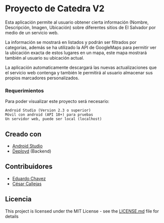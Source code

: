 # Proyecto de Catedra V2
Esta aplicación permite al usuario obtener cierta información (Nombre, Descripción, Imagen, Ubicación) sobre diferentes sitios de El Salvador por medio de un servicio web.

La información se mostrará en listados y podrán ser filtrados por categorias, además se ha utilizado la API de GoogleMaps para permitir ver la ubicación exacta de estos lugares en un mapa, este mapa mostrará también al usuario su ubicación actual.

La aplicación automaticamente descargará las nuevas actualizaciones que el servicio web contenga y también le permitirá al usuario almacenar sus propios marcadores personalizados.

### Requerimientos
Para poder visualizar este proyecto será necesario:

```
Android Studio (Version 2.3 o superior)
Móvil con android (API 18+) para pruebas 
Un servidor web, puede ser local (localhost)
```

## Creado con

* [Android Studio](https://developer.android.com/studio/index.html) 
* [Deployd](http://deployd.com/)  (Backend)

## Contribuidores

* [Eduardo Chavez](https://github.com/eduardo3150)
* [César Callejas](https://github.com/LyckanSv)


## Licencia

This project is licensed under the MIT License - see the [LICENSE.md](LICENSE) file for details
